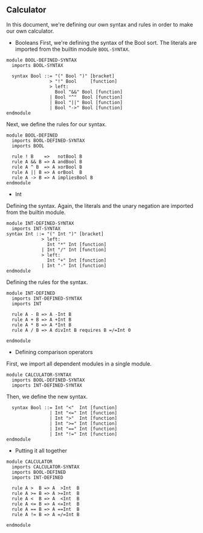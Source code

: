 Calculator
----------
In this document, we're defining our own syntax and rules in order to make our own calculator.

- Booleans
First, we're defining the syntax of the Bool sort. The literals are imported from the builtin module `BOOL-SYNTAX`.
```k
module BOOL-DEFINED-SYNTAX
  imports BOOL-SYNTAX

  syntax Bool ::= "(" Bool ")" [bracket]
                > "!" Bool     [function]
                > left:
                  Bool "&&" Bool [function]
                | Bool "^"  Bool [function]
                | Bool "||" Bool [function]
                | Bool "->" Bool [function]
endmodule
```

Next, we define the rules for our syntax.
```k
module BOOL-DEFINED
  imports BOOL-DEFINED-SYNTAX
  imports BOOL

  rule ! B    =>   notBool B
  rule A && B => A andBool B
  rule A ^ B  => A xorBool B
  rule A || B => A orBool  B
  rule A -> B => A impliesBool B
endmodule
```

- Int

Defining the syntax. Again, the literals and the unary negation are imported from the builtin module.
```k
module INT-DEFINED-SYNTAX
  imports INT-SYNTAX
syntax Int ::= "(" Int ")" [bracket]
             > left:
               Int "*" Int [function]
             | Int "/" Int [function]
             > left:
               Int "+" Int [function]
             | Int "-" Int [function]
endmodule
```

Defining the rules for the syntax.
```k
module INT-DEFINED
  imports INT-DEFINED-SYNTAX
  imports INT

  rule A - B => A -Int B
  rule A + B => A +Int B
  rule A * B => A *Int B
  rule A / B => A divInt B requires B =/=Int 0

endmodule
```

- Defining comparison operators

First, we import all dependent modules in a single module.
```k
module CALCULATOR-SYNTAX
  imports BOOL-DEFINED-SYNTAX
  imports INT-DEFINED-SYNTAX
```

Then, we define the new syntax.
```k
  syntax Bool ::= Int "<"  Int [function]
                | Int "<=" Int [function]
                | Int ">"  Int [function]
                | Int ">=" Int [function]
                | Int "==" Int [function]
                | Int "!=" Int [function]
endmodule
```

- Putting it all together
```k
module CALCULATOR
  imports CALCULATOR-SYNTAX
  imports BOOL-DEFINED
  imports INT-DEFINED

  rule A >  B => A  >Int  B
  rule A >= B => A >=Int  B
  rule A <  B => A  <Int  B
  rule A <= B => A <=Int  B
  rule A == B => A ==Int  B
  rule A != B => A =/=Int B
```

```k
endmodule
```